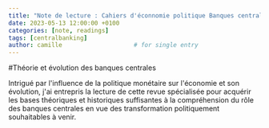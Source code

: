 ```yaml
---
title: "Note de lecture : Cahiers d'éconnomie politique Banques centrales"
date: 2023-05-13 12:00:00 +0100
categories: [note, readings]
tags: [centralbanking]
author: camille                    # for single entry
---
```


#Théorie et évolution des banques centrales

Intrigué par l'influence de la politique monétaire sur l'économie et son évolution, j'ai entrepris la lecture de cette revue spécialisée pour acquérir les bases théoriques et historiques suffisantes à la compréhension du rôle des banques centrales en vue des transformation politiquement souhaitables à venir.
